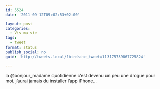 ```yaml
---
id: 5524
date: '2011-09-12T09:02:53+02:00'

layout: post
categories:
  - Vis ma vie
tags:
  - tweet
format: status
publish_social: no
guid: 'http://tweets.local/?birdsite_tweet=113175739867725824'

---
```


la @bonjour\_madame quotidienne c’est devenu un peu une drogue pour moi. j’aurai jamais du installer l’app iPhone…